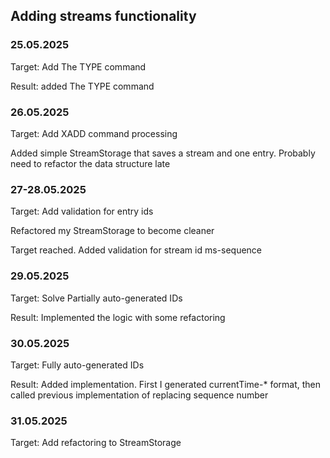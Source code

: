 ## Adding streams functionality

### 25.05.2025
Target: Add The TYPE command

Result: added The TYPE command

### 26.05.2025
Target: Add XADD command processing 

Added simple StreamStorage that saves a stream and one entry. Probably need to refactor the data structure late

### 27-28.05.2025
Target: Add validation for entry ids

Refactored my StreamStorage to become cleaner

Target reached. Added validation for stream id ms-sequence

### 29.05.2025
Target: Solve Partially auto-generated IDs

Result: Implemented the logic with some refactoring

### 30.05.2025
Target: Fully auto-generated IDs

Result: Added implementation. First I generated currentTime-* format, then called previous implementation of replacing sequence number

### 31.05.2025
Target: Add refactoring to StreamStorage